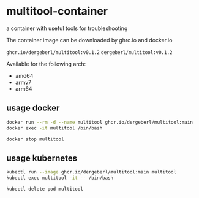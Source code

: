 # multitool-container
a container with useful tools for troubleshooting


The container image can be downloaded by ghrc.io and docker.io

`ghcr.io/dergeberl/multitool:v0.1.2`
`dergeberl/multitool:v0.1.2`

Available for the following arch:

- amd64 
- armv7
- arm64


## usage docker

```bash
docker run --rm -d --name multitool ghcr.io/dergeberl/multitool:main
docker exec -it multitool /bin/bash
```

```bash
docker stop multitool
```

## usage kubernetes

```bash
kubectl run --image ghcr.io/dergeberl/multitool:main multitool
kubectl exec multitool -it -- /bin/bash
```

```bash
kubectl delete pod multitool
```